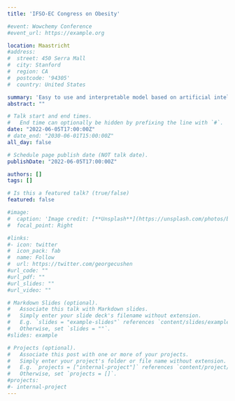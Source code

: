 ```yaml
---
title: 'IFSO-EC Congress on Obesity'

#event: Wowchemy Conference
#event_url: https://example.org

location: Maastricht
#address:
#  street: 450 Serra Mall
#  city: Stanford
#  region: CA
#  postcode: '94305'
#  country: United States

summary: 'Easy to use and interpretable model based on artificial intelligence for predicting 5-year weight trajectories after bariatric surgery.'
abstract: ""

# Talk start and end times.
#   End time can optionally be hidden by prefixing the line with `#`.
date: "2022-06-05T17:00:00Z"
# date_end: "2030-06-01T15:00:00Z"
all_day: false

# Schedule page publish date (NOT talk date).
publishDate: "2022-06-05T17:00:00Z"

authors: []
tags: []

# Is this a featured talk? (true/false)
featured: false

#image:
#  caption: 'Image credit: [**Unsplash**](https://unsplash.com/photos/bzdhc5b3Bxs)'
#  focal_point: Right

#links:
#- icon: twitter
#  icon_pack: fab
#  name: Follow
#  url: https://twitter.com/georgecushen
#url_code: ""
#url_pdf: ""
#url_slides: ""
#url_video: ""

# Markdown Slides (optional).
#   Associate this talk with Markdown slides.
#   Simply enter your slide deck's filename without extension.
#   E.g. `slides = "example-slides"` references `content/slides/example-slides.md`.
#   Otherwise, set `slides = ""`.
#slides: example

# Projects (optional).
#   Associate this post with one or more of your projects.
#   Simply enter your project's folder or file name without extension.
#   E.g. `projects = ["internal-project"]` references `content/project/deep-learning/index.md`.
#   Otherwise, set `projects = []`.
#projects:
#- internal-project
---
```

